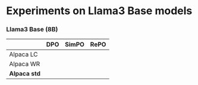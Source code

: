 # Experiments on Llama3 Base models
### Llama3 Base (8B)
|  |DPO | SimPO |  RePO |
|----------------|-------------------|-----------------|-----------------|  
| Alpaca LC      |  |  |  | 
| Alpaca WR     |  |  |  | 
| **Alpaca std** |  |  |  | 